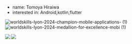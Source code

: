 -  name: Tomoya Hiraiwa
-  interested in: Android,kotlin,flutter
  
![worldskills-lyon-2024-champion-mobile-applications- (1)](https://github.com/user-attachments/assets/1fe93fff-c2d5-457d-99af-a7a20bf8dca3)
![worldskills-lyon-2024-medallion-for-excellence-mobi (1)](https://github.com/user-attachments/assets/b0ad2980-a8f5-4e86-8371-f79524d8a476)

<a href="https://github.com/anuraghazra/github-readme-stats">
  <img align="left" src="https://github-readme-stats.vercel.app/api?username=tomoya-hiraiwa&count_private=true&show_icons=true&theme=radical" />
</a>
<a href="https://github.com/anuraghazra/github-readme-stats">
  <img align="left" src="https://github-readme-stats.vercel.app/api/top-langs/?username=tomoya-hiraiwa&theme=radical" />
</a>


